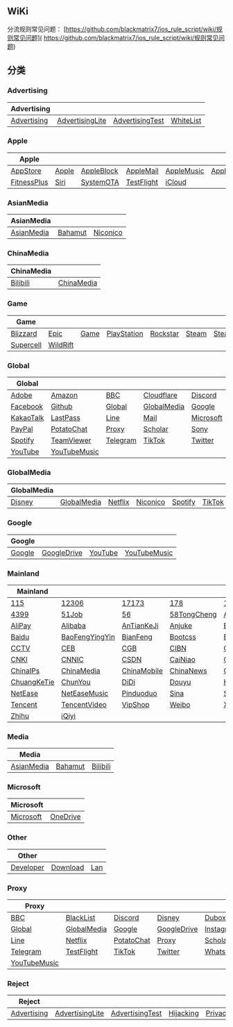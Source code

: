 ## WiKi
分流规则常见问题： [https://github.com/blackmatrix7/ios_rule_script/wiki/规则常见问题]( https://github.com/blackmatrix7/ios_rule_script/wiki/规则常见问题)
## 分类

### Advertising
|Advertising|  |  |  |
| ---- | ---- | ---- | ---- |
|[Advertising](https://github.com/blackmatrix7/ios_rule_script/tree/master/rule/Surge/Advertising) |[AdvertisingLite](https://github.com/blackmatrix7/ios_rule_script/tree/master/rule/Surge/AdvertisingLite) |[AdvertisingTest](https://github.com/blackmatrix7/ios_rule_script/tree/master/rule/Surge/AdvertisingTest) |[WhiteList](https://github.com/blackmatrix7/ios_rule_script/tree/master/rule/Surge/WhiteList) |

### Apple
|Apple|  |  |  |  |  |  |
| ---- | ---- | ---- | ---- | ---- | ---- | ---- |
|[AppStore](https://github.com/blackmatrix7/ios_rule_script/tree/master/rule/Surge/AppStore) |[Apple](https://github.com/blackmatrix7/ios_rule_script/tree/master/rule/Surge/Apple) |[AppleBlock](https://github.com/blackmatrix7/ios_rule_script/tree/master/rule/Surge/AppleBlock) |[AppleMail](https://github.com/blackmatrix7/ios_rule_script/tree/master/rule/Surge/AppleMail) |[AppleMusic](https://github.com/blackmatrix7/ios_rule_script/tree/master/rule/Surge/AppleMusic) |[AppleNews](https://github.com/blackmatrix7/ios_rule_script/tree/master/rule/Surge/AppleNews) |[AppleTV](https://github.com/blackmatrix7/ios_rule_script/tree/master/rule/Surge/AppleTV) ||||||
|[FitnessPlus](https://github.com/blackmatrix7/ios_rule_script/tree/master/rule/Surge/FitnessPlus) |[Siri](https://github.com/blackmatrix7/ios_rule_script/tree/master/rule/Surge/Siri) |[SystemOTA](https://github.com/blackmatrix7/ios_rule_script/tree/master/rule/Surge/SystemOTA) |[TestFlight](https://github.com/blackmatrix7/ios_rule_script/tree/master/rule/Surge/TestFlight) |[iCloud](https://github.com/blackmatrix7/ios_rule_script/tree/master/rule/Surge/iCloud) |||||

### AsianMedia
|AsianMedia|  |  |
| ---- | ---- | ---- |
|[AsianMedia](https://github.com/blackmatrix7/ios_rule_script/tree/master/rule/Surge/AsianMedia) |[Bahamut](https://github.com/blackmatrix7/ios_rule_script/tree/master/rule/Surge/Bahamut) |[Niconico](https://github.com/blackmatrix7/ios_rule_script/tree/master/rule/Surge/Niconico) |

### ChinaMedia
|ChinaMedia|  |
| ---- | ---- |
|[Bilibili](https://github.com/blackmatrix7/ios_rule_script/tree/master/rule/Surge/Bilibili) |[ChinaMedia](https://github.com/blackmatrix7/ios_rule_script/tree/master/rule/Surge/ChinaMedia) |

### Game
|Game|  |  |  |  |  |  |
| ---- | ---- | ---- | ---- | ---- | ---- | ---- |
|[Blizzard](https://github.com/blackmatrix7/ios_rule_script/tree/master/rule/Surge/Blizzard) |[Epic](https://github.com/blackmatrix7/ios_rule_script/tree/master/rule/Surge/Epic) |[Game](https://github.com/blackmatrix7/ios_rule_script/tree/master/rule/Surge/Game) |[PlayStation](https://github.com/blackmatrix7/ios_rule_script/tree/master/rule/Surge/PlayStation) |[Rockstar](https://github.com/blackmatrix7/ios_rule_script/tree/master/rule/Surge/Rockstar) |[Steam](https://github.com/blackmatrix7/ios_rule_script/tree/master/rule/Surge/Steam) |[SteamCN](https://github.com/blackmatrix7/ios_rule_script/tree/master/rule/Surge/SteamCN) ||||||
|[Supercell](https://github.com/blackmatrix7/ios_rule_script/tree/master/rule/Surge/Supercell) |[WildRift](https://github.com/blackmatrix7/ios_rule_script/tree/master/rule/Surge/WildRift) |||||

### Global
|Global|  |  |  |  |  |  |
| ---- | ---- | ---- | ---- | ---- | ---- | ---- |
|[Adobe](https://github.com/blackmatrix7/ios_rule_script/tree/master/rule/Surge/Adobe) |[Amazon](https://github.com/blackmatrix7/ios_rule_script/tree/master/rule/Surge/Amazon) |[BBC](https://github.com/blackmatrix7/ios_rule_script/tree/master/rule/Surge/BBC) |[Cloudflare](https://github.com/blackmatrix7/ios_rule_script/tree/master/rule/Surge/Cloudflare) |[Discord](https://github.com/blackmatrix7/ios_rule_script/tree/master/rule/Surge/Discord) |[Disney](https://github.com/blackmatrix7/ios_rule_script/tree/master/rule/Surge/Disney) |[Dubox](https://github.com/blackmatrix7/ios_rule_script/tree/master/rule/Surge/Dubox) ||||||
|[Facebook](https://github.com/blackmatrix7/ios_rule_script/tree/master/rule/Surge/Facebook) |[Github](https://github.com/blackmatrix7/ios_rule_script/tree/master/rule/Surge/Github) |[Global](https://github.com/blackmatrix7/ios_rule_script/tree/master/rule/Surge/Global) |[GlobalMedia](https://github.com/blackmatrix7/ios_rule_script/tree/master/rule/Surge/GlobalMedia) |[Google](https://github.com/blackmatrix7/ios_rule_script/tree/master/rule/Surge/Google) |[GoogleDrive](https://github.com/blackmatrix7/ios_rule_script/tree/master/rule/Surge/GoogleDrive) |[Instagram](https://github.com/blackmatrix7/ios_rule_script/tree/master/rule/Surge/Instagram) |||||
|[KakaoTalk](https://github.com/blackmatrix7/ios_rule_script/tree/master/rule/Surge/KakaoTalk) |[LastPass](https://github.com/blackmatrix7/ios_rule_script/tree/master/rule/Surge/LastPass) |[Line](https://github.com/blackmatrix7/ios_rule_script/tree/master/rule/Surge/Line) |[Mail](https://github.com/blackmatrix7/ios_rule_script/tree/master/rule/Surge/Mail) |[Microsoft](https://github.com/blackmatrix7/ios_rule_script/tree/master/rule/Surge/Microsoft) |[Netflix](https://github.com/blackmatrix7/ios_rule_script/tree/master/rule/Surge/Netflix) |[OneDrive](https://github.com/blackmatrix7/ios_rule_script/tree/master/rule/Surge/OneDrive) ||||
|[PayPal](https://github.com/blackmatrix7/ios_rule_script/tree/master/rule/Surge/PayPal) |[PotatoChat](https://github.com/blackmatrix7/ios_rule_script/tree/master/rule/Surge/PotatoChat) |[Proxy](https://github.com/blackmatrix7/ios_rule_script/tree/master/rule/Surge/Proxy) |[Scholar](https://github.com/blackmatrix7/ios_rule_script/tree/master/rule/Surge/Scholar) |[Sony](https://github.com/blackmatrix7/ios_rule_script/tree/master/rule/Surge/Sony) |[Spark](https://github.com/blackmatrix7/ios_rule_script/tree/master/rule/Surge/Spark) |[Speedtest](https://github.com/blackmatrix7/ios_rule_script/tree/master/rule/Surge/Speedtest) |||
|[Spotify](https://github.com/blackmatrix7/ios_rule_script/tree/master/rule/Surge/Spotify) |[TeamViewer](https://github.com/blackmatrix7/ios_rule_script/tree/master/rule/Surge/TeamViewer) |[Telegram](https://github.com/blackmatrix7/ios_rule_script/tree/master/rule/Surge/Telegram) |[TikTok](https://github.com/blackmatrix7/ios_rule_script/tree/master/rule/Surge/TikTok) |[Twitter](https://github.com/blackmatrix7/ios_rule_script/tree/master/rule/Surge/Twitter) |[Whatsapp](https://github.com/blackmatrix7/ios_rule_script/tree/master/rule/Surge/Whatsapp) |[Wikipedia](https://github.com/blackmatrix7/ios_rule_script/tree/master/rule/Surge/Wikipedia) ||
|[YouTube](https://github.com/blackmatrix7/ios_rule_script/tree/master/rule/Surge/YouTube) |[YouTubeMusic](https://github.com/blackmatrix7/ios_rule_script/tree/master/rule/Surge/YouTubeMusic) |

### GlobalMedia
|GlobalMedia|  |  |  |  |  |
| ---- | ---- | ---- | ---- | ---- | ---- |
|[Disney](https://github.com/blackmatrix7/ios_rule_script/tree/master/rule/Surge/Disney) |[GlobalMedia](https://github.com/blackmatrix7/ios_rule_script/tree/master/rule/Surge/GlobalMedia) |[Netflix](https://github.com/blackmatrix7/ios_rule_script/tree/master/rule/Surge/Netflix) |[Niconico](https://github.com/blackmatrix7/ios_rule_script/tree/master/rule/Surge/Niconico) |[Spotify](https://github.com/blackmatrix7/ios_rule_script/tree/master/rule/Surge/Spotify) |[TikTok](https://github.com/blackmatrix7/ios_rule_script/tree/master/rule/Surge/TikTok) |

### Google
|Google|  |  |  |
| ---- | ---- | ---- | ---- |
|[Google](https://github.com/blackmatrix7/ios_rule_script/tree/master/rule/Surge/Google) |[GoogleDrive](https://github.com/blackmatrix7/ios_rule_script/tree/master/rule/Surge/GoogleDrive) |[YouTube](https://github.com/blackmatrix7/ios_rule_script/tree/master/rule/Surge/YouTube) |[YouTubeMusic](https://github.com/blackmatrix7/ios_rule_script/tree/master/rule/Surge/YouTubeMusic) |

### Mainland
|Mainland|  |  |  |  |  |  |
| ---- | ---- | ---- | ---- | ---- | ---- | ---- |
|[115](https://github.com/blackmatrix7/ios_rule_script/tree/master/rule/Surge/115) |[12306](https://github.com/blackmatrix7/ios_rule_script/tree/master/rule/Surge/12306) |[17173](https://github.com/blackmatrix7/ios_rule_script/tree/master/rule/Surge/17173) |[178](https://github.com/blackmatrix7/ios_rule_script/tree/master/rule/Surge/178) |[17zuoye](https://github.com/blackmatrix7/ios_rule_script/tree/master/rule/Surge/17zuoye) |[360](https://github.com/blackmatrix7/ios_rule_script/tree/master/rule/Surge/360) |[36kr](https://github.com/blackmatrix7/ios_rule_script/tree/master/rule/Surge/36kr) ||||||
|[4399](https://github.com/blackmatrix7/ios_rule_script/tree/master/rule/Surge/4399) |[51Job](https://github.com/blackmatrix7/ios_rule_script/tree/master/rule/Surge/51Job) |[56](https://github.com/blackmatrix7/ios_rule_script/tree/master/rule/Surge/56) |[58TongCheng](https://github.com/blackmatrix7/ios_rule_script/tree/master/rule/Surge/58TongCheng) |[ABC](https://github.com/blackmatrix7/ios_rule_script/tree/master/rule/Surge/ABC) |[AcFun](https://github.com/blackmatrix7/ios_rule_script/tree/master/rule/Surge/AcFun) |[Agora](https://github.com/blackmatrix7/ios_rule_script/tree/master/rule/Surge/Agora) |||||
|[AliPay](https://github.com/blackmatrix7/ios_rule_script/tree/master/rule/Surge/AliPay) |[Alibaba](https://github.com/blackmatrix7/ios_rule_script/tree/master/rule/Surge/Alibaba) |[AnTianKeJi](https://github.com/blackmatrix7/ios_rule_script/tree/master/rule/Surge/AnTianKeJi) |[Anjuke](https://github.com/blackmatrix7/ios_rule_script/tree/master/rule/Surge/Anjuke) |[BOC](https://github.com/blackmatrix7/ios_rule_script/tree/master/rule/Surge/BOC) |[BOCOM](https://github.com/blackmatrix7/ios_rule_script/tree/master/rule/Surge/BOCOM) |[BaiFenDian](https://github.com/blackmatrix7/ios_rule_script/tree/master/rule/Surge/BaiFenDian) ||||
|[Baidu](https://github.com/blackmatrix7/ios_rule_script/tree/master/rule/Surge/Baidu) |[BaoFengYingYin](https://github.com/blackmatrix7/ios_rule_script/tree/master/rule/Surge/BaoFengYingYin) |[BianFeng](https://github.com/blackmatrix7/ios_rule_script/tree/master/rule/Surge/BianFeng) |[Bootcss](https://github.com/blackmatrix7/ios_rule_script/tree/master/rule/Surge/Bootcss) |[ByteDance](https://github.com/blackmatrix7/ios_rule_script/tree/master/rule/Surge/ByteDance) |[CAS](https://github.com/blackmatrix7/ios_rule_script/tree/master/rule/Surge/CAS) |[CCB](https://github.com/blackmatrix7/ios_rule_script/tree/master/rule/Surge/CCB) |||
|[CCTV](https://github.com/blackmatrix7/ios_rule_script/tree/master/rule/Surge/CCTV) |[CEB](https://github.com/blackmatrix7/ios_rule_script/tree/master/rule/Surge/CEB) |[CGB](https://github.com/blackmatrix7/ios_rule_script/tree/master/rule/Surge/CGB) |[CIBN](https://github.com/blackmatrix7/ios_rule_script/tree/master/rule/Surge/CIBN) |[CITIC](https://github.com/blackmatrix7/ios_rule_script/tree/master/rule/Surge/CITIC) |[CKJR](https://github.com/blackmatrix7/ios_rule_script/tree/master/rule/Surge/CKJR) |[CMB](https://github.com/blackmatrix7/ios_rule_script/tree/master/rule/Surge/CMB) ||
|[CNKI](https://github.com/blackmatrix7/ios_rule_script/tree/master/rule/Surge/CNKI) |[CNNIC](https://github.com/blackmatrix7/ios_rule_script/tree/master/rule/Surge/CNNIC) |[CSDN](https://github.com/blackmatrix7/ios_rule_script/tree/master/rule/Surge/CSDN) |[CaiNiao](https://github.com/blackmatrix7/ios_rule_script/tree/master/rule/Surge/CaiNiao) |[CaiXinChuanMei](https://github.com/blackmatrix7/ios_rule_script/tree/master/rule/Surge/CaiXinChuanMei) |[Camera360](https://github.com/blackmatrix7/ios_rule_script/tree/master/rule/Surge/Camera360) |[China](https://github.com/blackmatrix7/ios_rule_script/tree/master/rule/Surge/China) |
|[ChinaIPs](https://github.com/blackmatrix7/ios_rule_script/tree/master/rule/Surge/ChinaIPs) |[ChinaMedia](https://github.com/blackmatrix7/ios_rule_script/tree/master/rule/Surge/ChinaMedia) |[ChinaMobile](https://github.com/blackmatrix7/ios_rule_script/tree/master/rule/Surge/ChinaMobile) |[ChinaNews](https://github.com/blackmatrix7/ios_rule_script/tree/master/rule/Surge/ChinaNews) |[ChinaTelecom](https://github.com/blackmatrix7/ios_rule_script/tree/master/rule/Surge/ChinaTelecom) |[ChinaTest](https://github.com/blackmatrix7/ios_rule_script/tree/master/rule/Surge/ChinaTest) |[ChinaUnicom](https://github.com/blackmatrix7/ios_rule_script/tree/master/rule/Surge/ChinaUnicom) |
|[ChuangKeTie](https://github.com/blackmatrix7/ios_rule_script/tree/master/rule/Surge/ChuangKeTie) |[ChunYou](https://github.com/blackmatrix7/ios_rule_script/tree/master/rule/Surge/ChunYou) |[DiDi](https://github.com/blackmatrix7/ios_rule_script/tree/master/rule/Surge/DiDi) |[Douyu](https://github.com/blackmatrix7/ios_rule_script/tree/master/rule/Surge/Douyu) |[Himalaya](https://github.com/blackmatrix7/ios_rule_script/tree/master/rule/Surge/Himalaya) |[Huawei](https://github.com/blackmatrix7/ios_rule_script/tree/master/rule/Surge/Huawei) |[Meitu](https://github.com/blackmatrix7/ios_rule_script/tree/master/rule/Surge/Meitu) |
|[NetEase](https://github.com/blackmatrix7/ios_rule_script/tree/master/rule/Surge/NetEase) |[NetEaseMusic](https://github.com/blackmatrix7/ios_rule_script/tree/master/rule/Surge/NetEaseMusic) |[Pinduoduo](https://github.com/blackmatrix7/ios_rule_script/tree/master/rule/Surge/Pinduoduo) |[Sina](https://github.com/blackmatrix7/ios_rule_script/tree/master/rule/Surge/Sina) |[SohuSogo](https://github.com/blackmatrix7/ios_rule_script/tree/master/rule/Surge/SohuSogo) |[Speedtest](https://github.com/blackmatrix7/ios_rule_script/tree/master/rule/Surge/Speedtest) |[TeamViewer](https://github.com/blackmatrix7/ios_rule_script/tree/master/rule/Surge/TeamViewer) |
|[Tencent](https://github.com/blackmatrix7/ios_rule_script/tree/master/rule/Surge/Tencent) |[TencentVideo](https://github.com/blackmatrix7/ios_rule_script/tree/master/rule/Surge/TencentVideo) |[VipShop](https://github.com/blackmatrix7/ios_rule_script/tree/master/rule/Surge/VipShop) |[Weibo](https://github.com/blackmatrix7/ios_rule_script/tree/master/rule/Surge/Weibo) |[XiaoMi](https://github.com/blackmatrix7/ios_rule_script/tree/master/rule/Surge/XiaoMi) |[Xunlei](https://github.com/blackmatrix7/ios_rule_script/tree/master/rule/Surge/Xunlei) |[Youku](https://github.com/blackmatrix7/ios_rule_script/tree/master/rule/Surge/Youku) |
|[Zhihu](https://github.com/blackmatrix7/ios_rule_script/tree/master/rule/Surge/Zhihu) |[iQiyi](https://github.com/blackmatrix7/ios_rule_script/tree/master/rule/Surge/iQiyi) |

### Media
|Media|  |  |
| ---- | ---- | ---- |
|[AsianMedia](https://github.com/blackmatrix7/ios_rule_script/tree/master/rule/Surge/AsianMedia) |[Bahamut](https://github.com/blackmatrix7/ios_rule_script/tree/master/rule/Surge/Bahamut) |[Bilibili](https://github.com/blackmatrix7/ios_rule_script/tree/master/rule/Surge/Bilibili) |

### Microsoft
|Microsoft|  |
| ---- | ---- |
|[Microsoft](https://github.com/blackmatrix7/ios_rule_script/tree/master/rule/Surge/Microsoft) |[OneDrive](https://github.com/blackmatrix7/ios_rule_script/tree/master/rule/Surge/OneDrive) |

### Other
|Other|  |  |
| ---- | ---- | ---- |
|[Developer](https://github.com/blackmatrix7/ios_rule_script/tree/master/rule/Surge/Developer) |[Download](https://github.com/blackmatrix7/ios_rule_script/tree/master/rule/Surge/Download) |[Lan](https://github.com/blackmatrix7/ios_rule_script/tree/master/rule/Surge/Lan) |

### Proxy
|Proxy|  |  |  |  |  |  |
| ---- | ---- | ---- | ---- | ---- | ---- | ---- |
|[BBC](https://github.com/blackmatrix7/ios_rule_script/tree/master/rule/Surge/BBC) |[BlackList](https://github.com/blackmatrix7/ios_rule_script/tree/master/rule/Surge/BlackList) |[Discord](https://github.com/blackmatrix7/ios_rule_script/tree/master/rule/Surge/Discord) |[Disney](https://github.com/blackmatrix7/ios_rule_script/tree/master/rule/Surge/Disney) |[Dubox](https://github.com/blackmatrix7/ios_rule_script/tree/master/rule/Surge/Dubox) |[Facebook](https://github.com/blackmatrix7/ios_rule_script/tree/master/rule/Surge/Facebook) |[Github](https://github.com/blackmatrix7/ios_rule_script/tree/master/rule/Surge/Github) ||||||
|[Global](https://github.com/blackmatrix7/ios_rule_script/tree/master/rule/Surge/Global) |[GlobalMedia](https://github.com/blackmatrix7/ios_rule_script/tree/master/rule/Surge/GlobalMedia) |[Google](https://github.com/blackmatrix7/ios_rule_script/tree/master/rule/Surge/Google) |[GoogleDrive](https://github.com/blackmatrix7/ios_rule_script/tree/master/rule/Surge/GoogleDrive) |[Instagram](https://github.com/blackmatrix7/ios_rule_script/tree/master/rule/Surge/Instagram) |[KakaoTalk](https://github.com/blackmatrix7/ios_rule_script/tree/master/rule/Surge/KakaoTalk) |[LastPass](https://github.com/blackmatrix7/ios_rule_script/tree/master/rule/Surge/LastPass) |||||
|[Line](https://github.com/blackmatrix7/ios_rule_script/tree/master/rule/Surge/Line) |[Netflix](https://github.com/blackmatrix7/ios_rule_script/tree/master/rule/Surge/Netflix) |[PotatoChat](https://github.com/blackmatrix7/ios_rule_script/tree/master/rule/Surge/PotatoChat) |[Proxy](https://github.com/blackmatrix7/ios_rule_script/tree/master/rule/Surge/Proxy) |[Scholar](https://github.com/blackmatrix7/ios_rule_script/tree/master/rule/Surge/Scholar) |[Spark](https://github.com/blackmatrix7/ios_rule_script/tree/master/rule/Surge/Spark) |[Spotify](https://github.com/blackmatrix7/ios_rule_script/tree/master/rule/Surge/Spotify) ||||
|[Telegram](https://github.com/blackmatrix7/ios_rule_script/tree/master/rule/Surge/Telegram) |[TestFlight](https://github.com/blackmatrix7/ios_rule_script/tree/master/rule/Surge/TestFlight) |[TikTok](https://github.com/blackmatrix7/ios_rule_script/tree/master/rule/Surge/TikTok) |[Twitter](https://github.com/blackmatrix7/ios_rule_script/tree/master/rule/Surge/Twitter) |[Whatsapp](https://github.com/blackmatrix7/ios_rule_script/tree/master/rule/Surge/Whatsapp) |[Wikipedia](https://github.com/blackmatrix7/ios_rule_script/tree/master/rule/Surge/Wikipedia) |[YouTube](https://github.com/blackmatrix7/ios_rule_script/tree/master/rule/Surge/YouTube) |||
|[YouTubeMusic](https://github.com/blackmatrix7/ios_rule_script/tree/master/rule/Surge/YouTubeMusic) ||

### Reject
|Reject|  |  |  |  |
| ---- | ---- | ---- | ---- | ---- |
|[Advertising](https://github.com/blackmatrix7/ios_rule_script/tree/master/rule/Surge/Advertising) |[AdvertisingLite](https://github.com/blackmatrix7/ios_rule_script/tree/master/rule/Surge/AdvertisingLite) |[AdvertisingTest](https://github.com/blackmatrix7/ios_rule_script/tree/master/rule/Surge/AdvertisingTest) |[Hijacking](https://github.com/blackmatrix7/ios_rule_script/tree/master/rule/Surge/Hijacking) |[Privacy](https://github.com/blackmatrix7/ios_rule_script/tree/master/rule/Surge/Privacy) |
